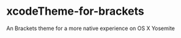 xcodeTheme-for-brackets
=======================

An Brackets theme for a more native experience on OS X Yosemite
